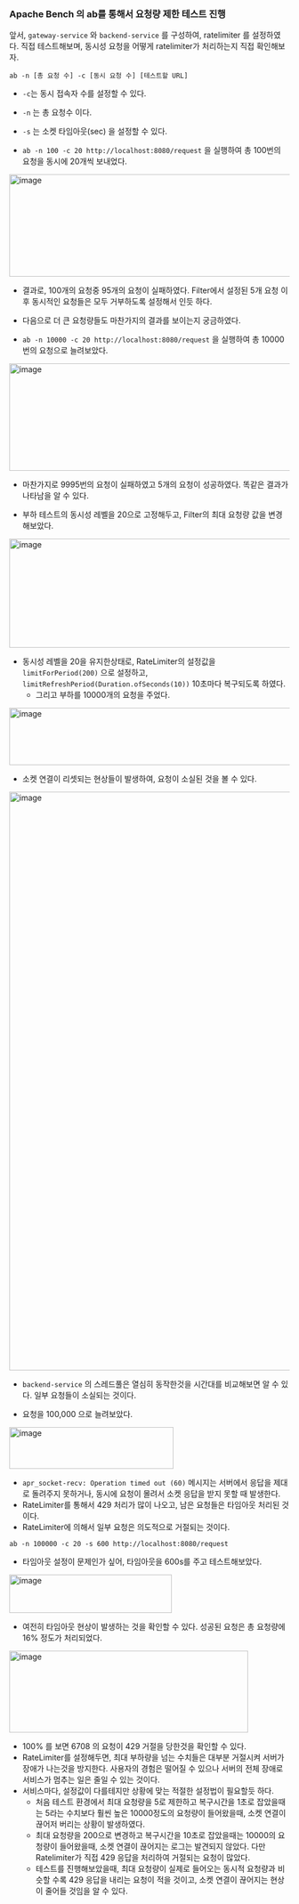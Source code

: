 ### Apache Bench 의 ab를 통해서 요청량 제한 테스트 진행
앞서, `gateway-service` 와 `backend-service` 를 구성하여, ratelimiter 를 설정하였다. 직접 테스트해보며, 동시성 요청을 어떻게 ratelimiter가 처리하는지 직접 확인해보자.

```
ab -n [총 요청 수] -c [동시 요청 수] [테스트할 URL]
```

- `-c`는 동시 접속자 수를 설정할 수 있다.
- `-n` 는 총 요청수 이다.
- `-s` 는 소켓 타임아웃(sec) 을 설정할 수 있다.

- `ab -n 100 -c 20 http://localhost:8080/request` 을 실행하여 총 100번의 요청을 동시에 20개씩 보내었다.

<img width="526" height="184" alt="image" src="https://github.com/user-attachments/assets/00dbbe19-cd9e-44b4-b706-e42214231070" />

- 결과로, 100개의 요청중 95개의 요청이 실패하였다. Filter에서 설정된 5개 요청 이후 동시적인 요청들은 모두 거부하도록 설정해서 인듯 하다.

- 다음으로 더 큰 요청량들도 마찬가지의 결과를 보이는지 궁금하였다.
- `ab -n 10000 -c 20 http://localhost:8080/request` 을 실행하여 총 10000번의 요청으로 늘려보았다.

<img width="523" height="193" alt="image" src="https://github.com/user-attachments/assets/e793f774-20d8-4ada-a1bb-385b27749634" />

- 마찬가지로 9995번의 요청이 실패하였고 5개의 요청이 성공하였다. 똑같은 결과가 나타남을 알 수 있다.

- 부하 테스트의 동시성 레벨을 20으로 고정해두고, Filter의 최대 요청량 값을 변경해보았다.

<img width="521" height="196" alt="image" src="https://github.com/user-attachments/assets/61b0e75b-6ab2-4dec-87e3-41749acde8f0" />

- 동시성 레벨을 20을 유지한상태로, RateLimiter의 설정값을 `limitForPeriod(200)` 으로 설정하고, `limitRefreshPeriod(Duration.ofSeconds(10))` 10초마다 복구되도록 하였다.
  - 그리고 부하를 10000개의 요청을 주었다.

<img width="1909" height="103" alt="image" src="https://github.com/user-attachments/assets/2f732c1e-22f2-451b-bc69-9612d52d8043" />

- 소켓 연결이 리셋되는 현상들이 발생하여, 요청이 소실된 것을 볼 수 있다.

<img width="1210" height="1040" alt="image" src="https://github.com/user-attachments/assets/22c97743-c1b2-4315-852c-f186a02dc97d" />

- `backend-service` 의 스레드풀은 열심히 동작한것을 시간대를 비교해보면 알 수 있다. 일부 요청들이 소실되는 것이다.

- 요청을 100,000 으로 늘려보았다.

<img width="295" height="75" alt="image" src="https://github.com/user-attachments/assets/e6567fa5-6a77-451e-987e-089f85479a70" />

- `apr_socket-recv: Operation timed out (60)` 메시지는 서버에서 응답을 제대로 돌려주지 못하거나, 동시에 요청이 몰려서 소켓 응답을 받지 못할 때 발생한다.
- RateLimiter를 통해서 429 처리가 많이 나오고, 남은 요청들은 타임아웃 처리된 것이다.
- RateLimiter에 의해서 일부 요청은 의도적으로 거절되는 것이다.

```
ab -n 100000 -c 20 -s 600 http://localhost:8080/request
```
- 타임아웃 설정이 문제인가 싶어, 타임아웃을 600s를 주고 테스트해보았다.

<img width="292" height="69" alt="image" src="https://github.com/user-attachments/assets/411219f2-9338-4db5-af37-438461fc682b" />

- 여전히 타임아웃 현상이 발생하는 것을 확인할 수 있다. 성공된 요청은 총 요청량에 16% 정도가 처리되었다.

<img width="429" height="147" alt="image" src="https://github.com/user-attachments/assets/7bca5b33-3d81-48b6-b0aa-09fdf220a357" />

- 100% 를 보면 6708 의 요청이 429 거절을 당한것을 확인할 수 있다.
- RateLimiter를 설정해두면, 최대 부하량을 넘는 수치들은 대부분 거절시켜 서버가 장애가 나는것을 방지한다. 사용자의 경험은 떨어질 수 있으나 서버의 전체 장애로 서비스가 멈추는 일은 줄일 수 있는 것이다.
- 서비스마다, 설정값이 다를테지만 상황에 맞는 적절한 설정법이 필요할듯 하다.
  - 처음 테스트 환경에서 최대 요청량을 5로 제한하고 복구시간을 1초로 잡았을때는 5라는 수치보다 훨씬 높은 10000정도의 요청량이 들어왔을때, 소켓 연결이 끊어저 버리는 상황이 발생하였다.
  - 최대 요청량을 200으로 변경하고 복구시간을 10초로 잡았을때는 10000의 요청량이 들어왔을때, 소켓 연결이 끊어지는 로그는 발견되지 않았다. 다만 Ratelimiter가 직접 429 응답을 처리하여 거절되는 요청이 많았다.
  - 테스트를 진행해보았을때, 최대 요청량이 실제로 들어오는 동시적 요청량과 비슷할 수록 429 응답을 내리는 요청이 적을 것이고, 소켓 연결이 끊어지는 현상이 줄어들 것임을 알 수 있다.

